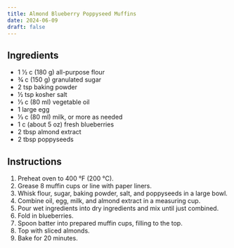 ```yaml
---
title: Almond Blueberry Poppyseed Muffins
date: 2024-06-09
draft: false
---
```


## Ingredients

* 1 1⁄2 c (180 g) all-purpose flour
* 3⁄4 c (150 g) granulated sugar
* 2 tsp baking powder
* 1⁄2 tsp kosher salt
* 1⁄3 c (80 ml) vegetable oil
* 1 large egg
* 1⁄3 c (80 ml) milk, or more as needed
* 1 c (about 5 oz) fresh blueberries
* 2 tbsp almond extract
* 2 tbsp poppyseeds

## Instructions

1. Preheat oven to 400 °F (200 °C).
2. Grease 8 muffin cups or line with paper liners.
3. Whisk flour, sugar, baking powder, salt, and poppyseeds in a large bowl.
4. Combine oil, egg, milk, and almond extract in a measuring cup.
5. Pour wet ingredients into dry ingredients and mix until just combined.
6. Fold in blueberries.
7. Spoon batter into prepared muffin cups, filling to the top.
8. Top with sliced almonds.
9. Bake for 20 minutes.
